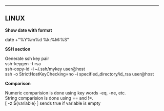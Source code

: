 ----------
LINUX
----------


**Show date with format**

date +"%Y%m%d %k:%M:%S"

**SSH section**

Generate ssh key pair  
ssh-keygen -t rsa  
ssh-copy-id -i ~/.ssh/mykey user@host  
ssh -o StrictHostKeyChecking=no -i specified_directory/id_rsa user@host

**Comparison**

Numeric comparision is done using key words -eq, -ne, etc.  
String comparision is done using == and !=.  
[ -z ${variable} ] sends true if variable is empty
